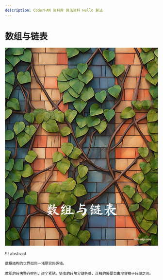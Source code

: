 ```yaml
---
description: CoderFAN 资料库 算法资料 Hello 算法
---
```


# 数组与链表

![数组与链表](../assets/covers/chapter_array_and_linkedlist.jpg)

!!! abstract

    数据结构的世界如同一堵厚实的砖墙。

    数组的砖块整齐排列，逐个紧贴。链表的砖块分散各处，连接的藤蔓自由地穿梭于砖缝之间。
